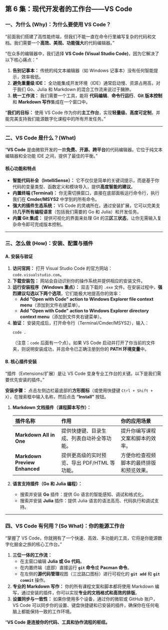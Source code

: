 ## **第 6 集：现代开发者的工作台——VS Code**

### **一、为什么 (Why)：为什么要使用 VS Code？**

“前面我们搭建了高性能终端，但我们不能一直在命令行里编写复杂的代码和文档。我们需要一个**高效、美观、功能强大**的代码编辑器。”

“在众多的编辑器中，我们选择 **VS Code (Visual Studio Code)**，因为它解决了以下核心痛点：”

1.  **告别记事本：** 传统的纯文本编辑器（如 Windows 记事本）没有任何智能提示，效率极低。
2.  **避免重量级 IDE：** 全功能集成开发环境（IDE）通常启动慢、资源占用高，对于我们 Go、Julia 和 Markdown 的混合工作流来说过于臃肿。
3.  **统一工作流：** 我们需要一个工具，能将 **代码编辑**、**命令行运行**、**Git 版本控制**和 **Markdown 写作**集成在一个窗口中。

“**我们的目标：** 使用 VS Code 作为你的**主工作台**，实现**轻量级、高度可定制**，并能完美支持我们能源数字化课程中的所有开发任务。”

-----

### **二、VS Code 是什么？(What)**

“**VS Code** 是由微软开发的一款**免费、开源、跨平台**的代码编辑器。它位于纯文本编辑器和全功能 IDE 之间，提供了最佳的平衡。”

#### **核心功能和特点**

  * **智能代码补全（IntelliSense）：** 它不仅仅是简单的关键词提示，而是基于你代码的变量类型、函数定义和模块导入，提供**高度智能的建议**。
  * **内置终端 (Terminal)：** 你无需切换窗口，直接在底部面板运行命令行，执行我们在 **Cmder/MSYS2** 中学到的所有命令。
  * **强大的插件生态系统：** VS Code 的灵魂所在。通过安装扩展，它可以完美支持**几乎所有编程语言**（包括我们需要的 Go 和 Julia）和开发任务。
  * **内置 Git 集成：** 提供可视化的界面来处理 Git 的**三区三状态**，让你无需输入复杂命令即可完成版本控制。

-----

### **三、怎么做 (How)：安装、配置与插件**

#### **A. 安装与验证**

1.  **访问官网：** 打开 Visual Studio Code 的官方网站：`code.visualstudio.com`。
2.  **下载安装包：** 网站会自动识别你的操作系统并提供相应的安装文件。
3.  **运行安装程序（Windows 重点）：** 双击下载的 `.exe` 文件。在安装过程中，**强烈建议勾选以下两个选项**，它们能极大地提高你的效率：
      * **Add "Open with Code" action to Windows Explorer file context menu**（添加到文件右键菜单）。
      * **Add "Open with Code" action to Windows Explorer directory context menu**（添加到文件夹右键菜单）。
4.  **验证：** 安装完成后，打开命令行（Terminal/Cmder/MSYS2），输入：
    ```bash
    code .
    ```
    （注意：`code` 后面有一个点）。如果 VS Code 启动并打开了你当前的文件夹，则说明安装成功，并且命令已正确注册到你的 **PATH 环境变量**中。

#### **B. 核心插件安装**

“插件（Extensions/扩展）是让 VS Code 变身专业工作台的关键。以下是我们需要优先安装的插件。”

**安装步骤：** 点击左侧边栏最底部的**方形图标**（或使用快捷键 `Ctrl + Shift + X`），在搜索框中输入名称，然后点击 **“Install”** 按钮。

1.  **Markdown 文档插件（课程脚本写作）：**

    | 插件名称 | 作用 | 你的应用场景 |
    | :--- | :--- | :--- |
    | **Markdown All in One** | 提供快捷键、目录生成、列表自动补全等功能。 | 提升你编写课程文案和脚本的效率。 |
    | **Markdown Preview Enhanced** | 提供更高级的实时预览、导出 PDF/HTML 等功能。 | 方便你检查视频脚本的最终排版和预览效果。 |

2.  **语言支持插件（Go 和 Julia 编程）：**

      * 搜索并安装 **Go** 插件：提供 Go 语言的智能感知、调试和格式化。
      * 搜索并安装 **Julia** 插件：提供 Julia 语言的语法高亮、代码执行和调试支持。

-----

### **四、VS Code 有何用？(So What)：你的能源工作台**

“掌握了 VS Code，你就拥有了一个快速、高效、多功能的工具，它将是你能源数字化掘金之旅的核心工作台。”

1.  **三位一体的工作流：**
      * 在主窗口编辑 **Julia 或 Go 代码**。
      * 在内置终端（底部）直接运行 **`git` 命令**或 **Pacman 命令**。
      * 在左侧的**源代码管理**视图（三岔路口图标）进行可视化的 **`git add`** 和 **`git commit`** 操作。
2.  **专业的 Markdown 写作：** 你的所有课程文案和脚本都将使用 Markdown 编写，通过安装的插件，你可以实现**专业的文档格式和高效的排版**。
3.  **设置同步与一致性：** 如果你使用多个设备，通过你的微软或 GitHub 账户，VS Code 可以同步你的设置、键盘快捷键和已安装的插件，确保你在任何电脑上都能保持一致的工作环境。

“**VS Code 是连接你的代码、工具和协作流程的枢纽。** 